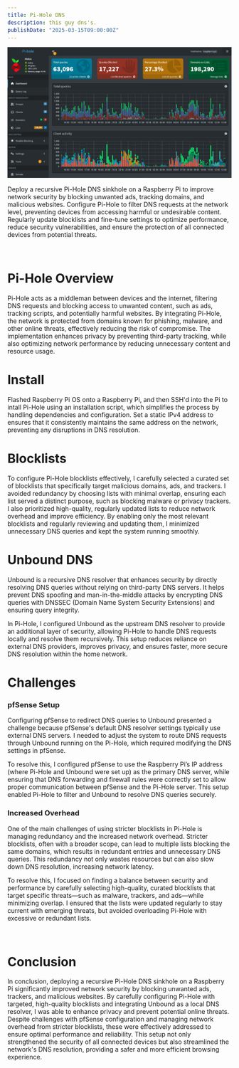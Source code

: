```yaml
---
title: Pi-Hole DNS
description: this guy dns's. 
publishDate: "2025-03-15T09:00:00Z"
---
```


![pihole.png](./pihole.png)

Deploy a recursive Pi-Hole DNS sinkhole on a Raspberry Pi to improve network security by blocking unwanted ads, tracking domains, and malicious websites. Configure Pi-Hole to filter DNS requests at the network level, preventing devices from accessing harmful or undesirable content. Regularly update blocklists and fine-tune settings to optimize performance, reduce security vulnerabilities, and ensure the protection of all connected devices from potential threats. <br><br><br>

# Pi-Hole Overview

Pi-Hole acts as a middleman between devices and the internet, filtering DNS requests and blocking access to unwanted content, such as ads, tracking scripts, and potentially harmful websites. By integrating Pi-Hole, the network is protected from domains known for phishing, malware, and other online threats, effectively reducing the risk of compromise. The implementation enhances privacy by preventing third-party tracking, while also optimizing network performance by reducing unnecessary content and resource usage. 

# Install 
Flashed Raspberry Pi OS onto a Raspberry Pi, and then SSH'd into the Pi to intall Pi-Hole using an installation script, which simplifies the process by handling dependencies and configuration. Set a static IPv4 address to ensures that it consistently maintains the same address on the network, preventing any disruptions in DNS resolution. 

# Blocklists
To configure Pi-Hole blocklists effectively, I carefully selected a curated set of blocklists that specifically target malicious domains, ads, and trackers. I avoided redundancy by choosing lists with minimal overlap, ensuring each list served a distinct purpose, such as blocking malware or privacy trackers. I also prioritized high-quality, regularly updated lists to reduce network overhead and improve efficiency. By enabling only the most relevant blocklists and regularly reviewing and updating them, I minimized unnecessary DNS queries and kept the system running smoothly.

# Unbound DNS
Unbound is a recursive DNS resolver that enhances security by directly resolving DNS queries without relying on third-party DNS servers. It helps prevent DNS spoofing and man-in-the-middle attacks by encrypting DNS queries with DNSSEC (Domain Name System Security Extensions) and ensuring query integrity. 

In Pi-Hole, I configured Unbound as the upstream DNS resolver to provide an additional layer of security, allowing Pi-Hole to handle DNS requests locally and resolve them recursively. This setup reduces reliance on external DNS providers, improves privacy, and ensures faster, more secure DNS resolution within the home network.


# Challenges

### pfSense Setup
Configuring pfSense to redirect DNS queries to Unbound presented a challenge because pfSense's default DNS resolver settings typically use external DNS servers. I needed to adjust the system to route DNS requests through Unbound running on the Pi-Hole, which required modifying the DNS settings in pfSense.  

To resolve this, I configured pfSense to use the Raspberry Pi’s IP address (where Pi-Hole and Unbound were set up) as the primary DNS server, while ensuring that DNS forwarding and firewall rules were correctly set to allow proper communication between pfSense and the Pi-Hole server. This setup enabled Pi-Hole to filter and Unbound to resolve DNS queries securely.

### Increased Overhead 
One of the main challenges of using stricter blocklists in Pi-Hole is managing redundancy and the increased network overhead. Stricter blocklists, often with a broader scope, can lead to multiple lists blocking the same domains, which results in redundant entries and unnecessary DNS queries. This redundancy not only wastes resources but can also slow down DNS resolution, increasing network latency.

To resolve this, I focused on finding a balance between security and performance by carefully selecting high-quality, curated blocklists that target specific threats—such as malware, trackers, and ads—while minimizing overlap. I ensured that the lists were updated regularly to stay current with emerging threats, but avoided overloading Pi-Hole with excessive or redundant lists. <br><br><br>

# Conclusion
In conclusion, deploying a recursive Pi-Hole DNS sinkhole on a Raspberry Pi significantly improved network security by blocking unwanted ads, trackers, and malicious websites. By carefully configuring Pi-Hole with targeted, high-quality blocklists and integrating Unbound as a local DNS resolver, I was able to enhance privacy and prevent potential online threats. Despite challenges with pfSense configuration and managing network overhead from stricter blocklists, these were effectively addressed to ensure optimal performance and reliability. This setup not only strengthened the security of all connected devices but also streamlined the network's DNS resolution, providing a safer and more efficient browsing experience.
